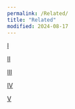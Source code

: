 ```yaml
---
permalink: /Related/
title: "Related"
modified: 2024-08-17
---
```













<a href=" https://www.defense.gov/about/our-forces "> I  </a> 


<a href=" https://www.goarmy.com/careers-and-jobs/find-your-path/army-officers/rotc "> II </a> 


<a href=" https://aa.usno.navy.mil/faq/millennium#:~:text=Therefore%2C%20the%2021st%20century%20began,the%20years%20AD%201%2D1000 "> III </a> 


<a href=" https://history.state.gov/historicaldocuments/frus1949v05/d17 "> IV </a> 


<a href=" https://history.state.gov/historicaldocuments/frus1949v05/d13 "> V </a> 







